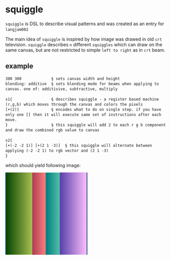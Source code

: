 # squiggle

`squiggle` is DSL to describe visual patterns and was created as an entry for `langjam002`

The main idea of `squiggle` is inspired by how image was drawed in old `crt` television.
`squiggle` describes `n` different `squiggles` which can draw on the same canvas, but are not restricted to simple `left to right` as in `crt` beam.

## example

```
300 300             § sets canvas width and height
blending: additive  § sets blending mode for beams when applying to canvas. one of: additivive, subtractive, multiply

s1{                 § describes squiggle - a register based machine (r,g,b) which moves through the canvas and colors the pixels
[+(2)]              § encodes what to do on single step. if you have only one [] then it will execute same set of instructions after each move. 
}                   § this squiggle will add 2 to each r g b component and draw the combined rgb value to canvas

s2{
[+(-2 -2 1)] [+(2 1 -3)]  § this squiggle will alternate between applying (-2 -2 1) to rgb vector and (2 1 -3)
}
```

which should yield following image:

![example image](output.png)